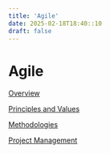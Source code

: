 ```yaml
---
title: 'Agile'
date: 2025-02-18T18:40::10
draft: false
---
```


# Agile

[Overview](Agile%205517aaf0aa44412c96c4a136c547cc2c/Overview%205f1274ece1824b7d87fbc1fddd733443.md)

[Principles and Values](Agile%205517aaf0aa44412c96c4a136c547cc2c/Principles%20and%20Values%20480b992f0ace48e78e9b45350bc4ae63.md)

[Methodologies](Agile%205517aaf0aa44412c96c4a136c547cc2c/Methodologies%20e96c5da4180c46d1a5612ffe9801c319.md)

[Project Management](Agile%205517aaf0aa44412c96c4a136c547cc2c/Project%20Management%20b119a8bea6cf49f2baa6dbca3a3c7dd9.md)
